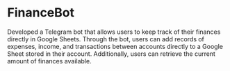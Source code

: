 # FinanceBot
 Developed a Telegram bot that allows users to keep track of their finances directly in Google Sheets. Through the bot, users can add records of expenses, income, and transactions between accounts directly to a Google Sheet stored in their account. Additionally, users can retrieve the current amount of finances available.
